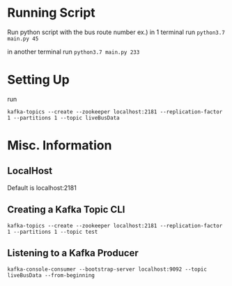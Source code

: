 # Running Script
Run python script with the bus route number
ex.) in 1 terminal run ```python3.7 main.py 45```

in another terminal run ```python3.7 main.py 233```

# Setting Up 
run

```kafka-topics --create --zookeeper localhost:2181 --replication-factor 1 --partitions 1 --topic liveBusData```

# Misc. Information
## LocalHost
Default is localhost:2181

## Creating a Kafka Topic CLI
```kafka-topics --create --zookeeper localhost:2181 --replication-factor 1 --partitions 1 --topic test```

## Listening to a Kafka Producer
```kafka-console-consumer --bootstrap-server localhost:9092 --topic liveBusData --from-beginning```

